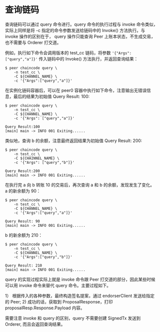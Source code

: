 # 查询链码

查询链码可以通过 query 命令进行。query 命令的执行过程与 invoke 命令类似，实际上同样是将 -c 指定的命令参数发送给链码中的 Invoke() 方法执行。与 invoke 操作的区别在于， query 操作只能查询 Peer 上账本状态，不生成交易，也不需要与 Orderer 打交道。

例如，执行如下命令会调用版本的 test_cc 链码，将参数 `'{"Args": ["query","a"]}'` 传入链码中的 Invoke() 方法执行，并返回查询结果：

```
$ peer chaincode query \
    -n test_cc \
    -C ${CHANNEL_NAME} \
    -c '{"Args":["query","a"]}'
```

在实例化链码容器后，可以在 peer0 容器中执行如下命令，注意输出无错误信息，最后的结果为初始值 Query Result: 100:

```
$ peer chaincode query \
    -n test_cc \
    -C ${CHANNEL_NAME} \
    -c '{"Args": ["query","a"]}'

Query Result:100
[main] main -> INFO 001 Exiting......
```

类似地，查询 b 的余额，注意最终返回结果为初始值 Query Result: 200:

```
$ peer chaincode query \
    -n test_cc \
    -C ${CHAINNEL_NAME} \
    -c '{"Args": ["query","b"]}'

Query Result:200
[main] main -> INFO 001 Exiting......
```

在执行完 a 向 b 转账 10 的交易后，再次查询 a 和 b 的余额，发现发生了变化。
a 的新余额为 90：

```
$ peer chaincode query \
    -n test_cc \
    -C ${CHANNEL_NAME} \
    -c '{"Args":["query","a"]}'

Query Result: 90
[main] main -> INFO 001 Exiting......
```

b 的新余额为 210：

```
$ peer chaincode query \
    -n test_cc \
    -C ${CHANNEL_NAME} \
    -c '{"Args":["query","b"]}'

Query Result: 210
[main] main -> INFO 001 Exiting......
```


query 的实现过程实际上就是 invoke 命令跟 Peer 打交道的部分，因此某些时候可以用 invoke 命令来替代 query 命令。主要过程如下。

1） 根据传入的各种参数，最终构造签名提案，通过 endorserClient 发送给指定的 Peer;
2) 成功的话，获取到 ProposalResponse，打印 proposalResp.Response.Payload 内容。

需要注意 invoke 和 query 的区别，query 不需要创建 SignedTx 发送到 Orderer, 而且会返回查询结果。
